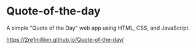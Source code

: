 # Quote-of-the-day
A simple "Quote of the Day" web app using HTML, CSS, and JavaScript.

https://2re1million.github.io/Quote-of-the-day/ 